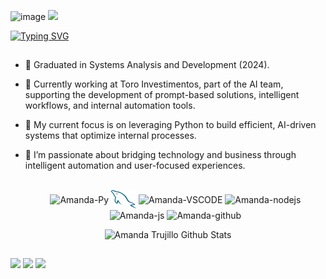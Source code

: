 <img width="1584" height="396" alt="image" src="https://github.com/user-attachments/assets/d89df7d0-3534-449d-bd70-9b566b960af7" />  <img src="https://media.discordapp.net/attachments/1011327820762464407/1400125182496084069/Copia_de_Copy_of_Blue_Pink_and_White_Modern_LinkedIn_Banner.png?ex=68f05a70&is=68ef08f0&hm=fe7ad68f009d90829bbf17e20c6f8ed5bcce1fd40a07fb84336202ab9b857468&=&format=webp&quality=lossless"/>
  
[![Typing SVG](https://readme-typing-svg.herokuapp.com?font=Questrial&pause=1000&color=761CC3&size=35&center=true&vCenter=true&width=1000&lines=HELLO,+WORLD!;WELCOME+TO+MY+PROFILE!;My+name+is+Amanda;I+am+from+Brazil+:%29)](https://git.io/typing-svg)

##

- 💜 Graduated in Systems Analysis and Development (2024).
- 💜 Currently working at Toro Investimentos, part of the AI team, supporting the development of prompt-based solutions, intelligent workflows, and internal automation tools.  
- 💜 My current focus is on leveraging Python to build efficient, AI-driven systems that optimize internal processes.
- 💜 I’m passionate about bridging technology and business through intelligent automation and user-focused experiences.

  <div align="center">
  <div style="display: inline_block"><br>
  <img align="center" alt="Amanda-Py" height="30" width="40" src="https://cdn.jsdelivr.net/gh/devicons/devicon@latest/icons/python/python-original.svg">
  <img align="center" alt="Amanda-MYSQL" height="30" width="40" src="https://raw.githubusercontent.com/devicons/devicon/master/icons/mysql/mysql-original.svg"> 
    <img align="center" alt="Amanda-VSCODE" height="30" width="40" src="https://cdn.jsdelivr.net/gh/devicons/devicon@latest/icons/vscode/vscode-original.svg"> 
  <img align="center" alt="Amanda-nodejs" height="30" width="40" src="https://cdn.jsdelivr.net/gh/devicons/devicon@latest/icons/nodejs/nodejs-original.svg"> 
    <img align="center" alt="Amanda-js" height="30" width="40" src="https://cdn.jsdelivr.net/gh/devicons/devicon@latest/icons/javascript/javascript-original.svg"> 
        <img align="center" alt="Amanda-github" height="30" width="40" src="https://cdn.jsdelivr.net/gh/devicons/devicon@latest/icons/github/github-original.svg"> 



<div align="center">
  <img width="49%" height="195px" src="https://github-readme-stats.vercel.app/api?username=amanda-trujillo&show_icons=true&count_private=true&hide_border=true&title_color=9400D3&icon_color=9400D3&text_color=c9d1d9&bg_color=0d1117" alt="Amanda Trujillo Github Stats" /> 
</div>

##

<div> 
  <a href="https://instagram.com/programands" target="_blank"><img src="https://img.shields.io/badge/-Instagram-9400D3?style=for-the-badge&logo=instagram&logoColor=white" target="_blank"></a>
  <a href="https://www.linkedin.com/in/amanda-trujillo" target="_blank"><img src="https://img.shields.io/badge/-LinkedIn-9400D3?style=for-the-badge&logo=linkedin&logoColor=white" target="_blank"></a> 
      <a href = "mailto:amanda-trujillo@outlook.com"><img src="https://img.shields.io/badge/Microsoft_Outlook-9400D3?style=for-the-badge&logo=microsoft-outlook&logoColor=white" target="_blank"></a>
</div>

